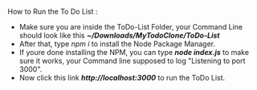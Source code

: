 How to Run the To Do List :
-  Make sure you are inside the ToDo-List Folder, your Command Line should look like this _**~/Downloads/MyTodoClone/ToDo-List**_
-  After that, type _npm i_ to install the Node Package Manager.
-  If youre done installing the NPM, you can type _**node index.js**_ to make sure it works, your Command line supposed to log "Listening to port 3000".
-  Now click this link _**http://localhost:3000**_ to run the ToDo List.
